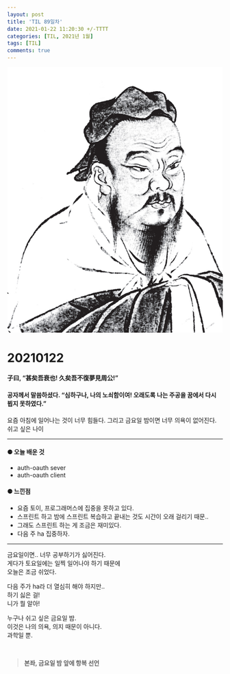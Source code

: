 ```yaml
---
layout: post
title: 'TIL 89일차'
date: 2021-01-22 11:20:30 +/-TTTT
categories: [TIL, 2021년 1월]
tags: [TIL]
comments: true
---
```


![image](/assets/img/sample/avatar.jpg)

# **20210122**

#### **子曰, “甚矣吾衰也! 久矣吾不復夢見周公!”**

#### **공자께서 말씀하셨다. “심하구나, 나의 노쇠함이여! 오래도록 나는 주공을 꿈에서 다시 뵙지 못하였다.”**

요즘 아침에 일어나는 것이 너무 힘들다. 그리고 금요일 밤이면 너무 의욕이 없어진다. 쉬고 싶은 나이

---

#### **⚈ 오늘 배운 것**

- auth-oauth sever
- auth-oauth client

#### **⚈ 느낀점**

- 요즘 토이, 프로그래머스에 집중을 못하고 있다.
- 스프린트 하고 밤에 스프린트 복습하고 끝내는 것도 시간이 오래 걸리기 때문..
- 그래도 스프린트 하는 게 조금은 재미있다.
- 다음 주 ha 집중하자.

---

금요일이면.. 너무 공부하기가 싫어진다.  
게다가 토요일에는 일찍 일어나야 하기 때문에  
오늘은 조금 쉬었다.

다음 주가 ha라 더 열심히 해야 하지만..  
하기 싫은 걸!  
니가 뭘 알아!

누구나 쉬고 싶은 금요일 밤.  
이것은 나의 의욕, 의지 때문이 아니다.  
과학일 뿐.

<br>

> **본좌, 금요일 밤 앞에 항복 선언**
